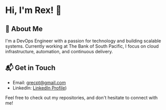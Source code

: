 # Hi, I'm Rex! 👋

## 🚀 About Me
I'm a DevOps Engineer with a passion for technology and building scalable systems. Currently working at The Bank of South Pacific, I focus on cloud infrastructure, automation, and continuous delivery.


## 📬 Get in Touch
- Email: grecpt@gmail.com
- LinkedIn: [LinkedIn Profile](https://www.linkedin.com/in/rex-makusia-00333994/))

Feel free to check out my repositories, and don't hesitate to connect with me!
